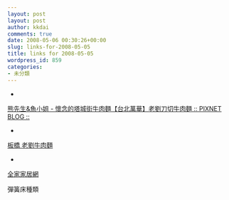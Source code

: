 ```yaml
---
layout: post
layout: post
author: kkdai
comments: true
date: 2008-05-06 00:30:26+00:00
slug: links-for-2008-05-05
title: links for 2008-05-05
wordpress_id: 859
categories:
- 未分類
---
```



	
  * 
		

[熊先生&魚小姐 - 懷念的塔城街牛肉麵【台北萬華】老劉刀切牛肉麵 :: PIXNET BLOG ::](http://blog.pixnet.net/amusingbear/post/11305014)


	

	
  * 
		

[板橋 老劉牛肉麵](http://www.wretch.cc/blog/lovelymino&article_id=20773167)


	

	
  * 
		

[全家家居網](http://www.lnn.com.tw/940510bed/940510_2.html)


		

彈簧床種類



	



